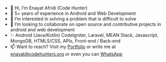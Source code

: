 - 👋 Hi, I’m Enayat Afridi (Code Hunter)
- 🌱 5+ years of experience in Android and Web Development
- 👀 I’m interested in solving a problem that is difficult to solve
- 💞️ I’m looking to collaborate on open source and contributive projects in android and web development
- ✨ Android (Java/Kotlin) CodeIgniter, Laravel, MEAN Stack, Javascript, MongoDB, HTMLS/CSS, APIs, Front-end / Back-end
- 📫 Want to reach? Visit my [Portfolio](http://enayat.codehunters.org) or write me at enayat@codehunters.org or even you can [WhatsApp](https://wa.me/923159223072?text=Hello+from+GitHub!)


<!---
afridi315/afridi315 is a ✨ special ✨ repository because its `README.md` (this file) appears on your GitHub profile.
You can click the Preview link to take a look at your changes.
--->
